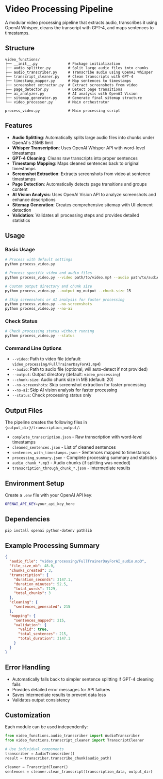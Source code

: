 # Video Processing Pipeline

A modular video processing pipeline that extracts audio, transcribes it using OpenAI Whisper, cleans the transcript with GPT-4, and maps sentences to timestamps.

## Structure

```
video_functions/
├── __init__.py              # Package initialization
├── audio_splitter.py        # Split large audio files into chunks
├── audio_transcriber.py     # Transcribe audio using OpenAI Whisper
├── transcript_cleaner.py    # Clean transcripts with GPT-4
├── timestamp_mapper.py      # Map sentences to timestamps
├── screenshot_extractor.py  # Extract screenshots from video
├── page_detector.py         # Detect page transitions
├── ai_analyzer.py           # AI analysis with OpenAI Vision
├── sitemap_generator.py     # Generate final sitemap structure
└── video_processor.py       # Main orchestrator

process_video.py             # Main processing script
```

## Features

- **Audio Splitting**: Automatically splits large audio files into chunks under OpenAI's 25MB limit
- **Whisper Transcription**: Uses OpenAI Whisper API with word-level timestamps
- **GPT-4 Cleaning**: Cleans raw transcripts into proper sentences
- **Timestamp Mapping**: Maps cleaned sentences back to original timestamps
- **Screenshot Extraction**: Extracts screenshots from video at sentence timestamps
- **Page Detection**: Automatically detects page transitions and groups content
- **AI Vision Analysis**: Uses OpenAI Vision API to analyze screenshots and enhance descriptions
- **Sitemap Generation**: Creates comprehensive sitemap with UI element detection
- **Validation**: Validates all processing steps and provides detailed statistics

## Usage

### Basic Usage

```bash
# Process with default settings
python process_video.py

# Process specific video and audio files
python process_video.py --video path/to/video.mp4 --audio path/to/audio.mp3

# Custom output directory and chunk size
python process_video.py --output my_output --chunk-size 15

# Skip screenshots or AI analysis for faster processing
python process_video.py --no-screenshots
python process_video.py --no-ai
```

### Check Status

```bash
# Check processing status without running
python process_video.py --status
```

### Command Line Options

- `--video`: Path to video file (default: `video_processing/FullTrainerDayForAI.mp4`)
- `--audio`: Path to audio file (optional, will auto-detect if not provided)
- `--output`: Output directory (default: `video_processing`)
- `--chunk-size`: Audio chunk size in MB (default: 20)
- `--no-screenshots`: Skip screenshot extraction for faster processing
- `--no-ai`: Skip AI vision analysis for faster processing
- `--status`: Check processing status only

## Output Files

The pipeline creates the following files in `{output_dir}/transcription_output/`:

- `complete_transcription.json` - Raw transcription with word-level timestamps
- `cleaned_sentences.json` - List of cleaned sentences
- `sentences_with_timestamps.json` - Sentences mapped to timestamps
- `processing_summary.json` - Complete processing summary and statistics
- `audio_chunk_*.mp3` - Audio chunks (if splitting was needed)
- `transcription_through_chunk_*.json` - Intermediate results

## Environment Setup

Create a `.env` file with your OpenAI API key:

```bash
OPENAI_API_KEY=your_api_key_here
```

## Dependencies

```bash
pip install openai python-dotenv pathlib
```

## Example Processing Summary

```json
{
  "audio_file": "video_processing/FullTrainerDayForAI_audio.mp3",
  "file_size_mb": 48.0,
  "chunks_created": 3,
  "transcription": {
    "duration_seconds": 3147.1,
    "duration_minutes": 52.5,
    "total_words": 7129,
    "total_chunks": 3
  },
  "cleaning": {
    "sentences_generated": 215
  },
  "mapping": {
    "sentences_mapped": 215,
    "validation": {
      "valid": true,
      "total_sentences": 215,
      "total_duration": 3147.1
    }
  }
}
```

## Error Handling

- Automatically falls back to simpler sentence splitting if GPT-4 cleaning fails
- Provides detailed error messages for API failures
- Saves intermediate results to prevent data loss
- Validates output consistency

## Customization

Each module can be used independently:

```python
from video_functions.audio_transcriber import AudioTranscriber
from video_functions.transcript_cleaner import TranscriptCleaner

# Use individual components
transcriber = AudioTranscriber()
result = transcriber.transcribe_chunk(audio_path)

cleaner = TranscriptCleaner()
sentences = cleaner.clean_transcript(transcription_data, output_dir)
```